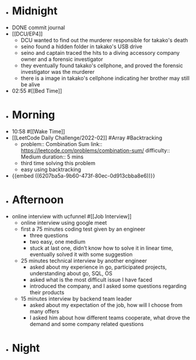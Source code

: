 - # Midnight
- DONE commit journal
- [[DCU/EP4]]
	- DCU wanted to find out the murderer responsible for takako's death
	- seino found a hidden folder in takako's USB drive
	- seino and captain traced the hits to a diving accessory company owner and a forensic investigator
	- they eventually found takako's cellphone, and proved the forensic investigator was the murderer
	- there is a image in takako's cellphone indicating her brother may still be alive
- 02:55 #[[Bed Time]]
- # Morning
- 10:58 #[[Wake Time]]
- [[LeetCode Daily Challenge/2022-02]] #Array #Backtracking
	- problem:: Combination Sum
	  link:: https://leetcode.com/problems/combination-sum/
	  difficulty:: Medium
	  duration:: 5 mins
	- third time solving this problem
	- easy using backtracking
- {{embed ((6207ba5a-9b60-473f-80ec-0d913cbba8e6))}}
- # Afternoon
- online interview with ucfunnel #[[Job Interview]]
	- online interview using google meet
	- first a 75 minutes coding test given by an engineer
		- three questions
		- two easy, one medium
		- stuck at last one, didn’t know how to solve it in linear time, eventually solved it with some suggestion
	- 25 minutes technical interview by another engineer
		- asked about my experience in go, participated projects, understanding about go, SQL, OS
		- asked what is the most difficult issue I have faced
		- introduced the company, and I asked some questions regarding their products
	- 15 minutes interview by backend team leader
		- asked about my expectation of the job, how will I choose from many offers
		- I asked him about how different teams cooperate, what drove the demand and some company related questions
- # Night